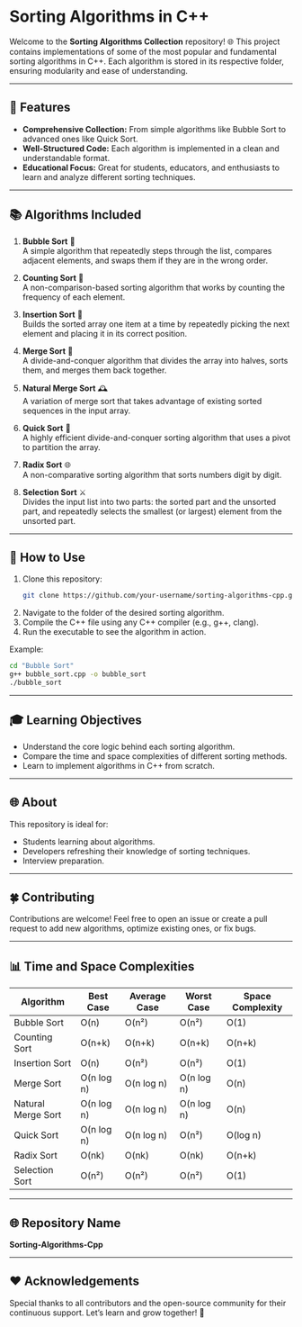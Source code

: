# Sorting Algorithms in C++

Welcome to the **Sorting Algorithms Collection** repository! 🌐 This project contains implementations of some of the most popular and fundamental sorting algorithms in C++. Each algorithm is stored in its respective folder, ensuring modularity and ease of understanding.

---

## 🌟 Features

- **Comprehensive Collection:** From simple algorithms like Bubble Sort to advanced ones like Quick Sort.
- **Well-Structured Code:** Each algorithm is implemented in a clean and understandable format.
- **Educational Focus:** Great for students, educators, and enthusiasts to learn and analyze different sorting techniques.

---

## 📚 Algorithms Included

1. **Bubble Sort** 🎯  
   A simple algorithm that repeatedly steps through the list, compares adjacent elements, and swaps them if they are in the wrong order.

2. **Counting Sort** 🔢  
   A non-comparison-based sorting algorithm that works by counting the frequency of each element.

3. **Insertion Sort** 🍍  
   Builds the sorted array one item at a time by repeatedly picking the next element and placing it in its correct position.

4. **Merge Sort** 🧬  
   A divide-and-conquer algorithm that divides the array into halves, sorts them, and merges them back together.

5. **Natural Merge Sort** 🕰️  
   A variation of merge sort that takes advantage of existing sorted sequences in the input array.

6. **Quick Sort** 🚀  
   A highly efficient divide-and-conquer sorting algorithm that uses a pivot to partition the array.

7. **Radix Sort** 🌐  
   A non-comparative sorting algorithm that sorts numbers digit by digit.

8. **Selection Sort** ⚔️  
   Divides the input list into two parts: the sorted part and the unsorted part, and repeatedly selects the smallest (or largest) element from the unsorted part.

---

## 🔧 How to Use

1. Clone this repository:
   ```bash
   git clone https://github.com/your-username/sorting-algorithms-cpp.git
   ```
2. Navigate to the folder of the desired sorting algorithm.
3. Compile the C++ file using any C++ compiler (e.g., g++, clang).
4. Run the executable to see the algorithm in action.

Example:
```bash
cd "Bubble Sort"
g++ bubble_sort.cpp -o bubble_sort
./bubble_sort
```

---

## 🎓 Learning Objectives

- Understand the core logic behind each sorting algorithm.
- Compare the time and space complexities of different sorting methods.
- Learn to implement algorithms in C++ from scratch.

---

## 🌐 About

This repository is ideal for:
- Students learning about algorithms.
- Developers refreshing their knowledge of sorting techniques.
- Interview preparation.

---

## 🍀 Contributing

Contributions are welcome! Feel free to open an issue or create a pull request to add new algorithms, optimize existing ones, or fix bugs.

---

## 📊 Time and Space Complexities

| Algorithm           | Best Case    | Average Case | Worst Case   | Space Complexity |
|---------------------|--------------|--------------|--------------|------------------|
| Bubble Sort         | O(n)         | O(n²)        | O(n²)        | O(1)             |
| Counting Sort       | O(n+k)       | O(n+k)       | O(n+k)       | O(n+k)          |
| Insertion Sort      | O(n)         | O(n²)        | O(n²)        | O(1)             |
| Merge Sort          | O(n log n)   | O(n log n)   | O(n log n)   | O(n)            |
| Natural Merge Sort  | O(n log n)   | O(n log n)   | O(n log n)   | O(n)            |
| Quick Sort          | O(n log n)   | O(n log n)   | O(n²)        | O(log n)        |
| Radix Sort          | O(nk)        | O(nk)        | O(nk)        | O(n+k)          |
| Selection Sort      | O(n²)        | O(n²)        | O(n²)        | O(1)             |

---

## 🌐 Repository Name

**Sorting-Algorithms-Cpp**

---

## ❤️ Acknowledgements

Special thanks to all contributors and the open-source community for their continuous support. Let’s learn and grow together! 🙌

